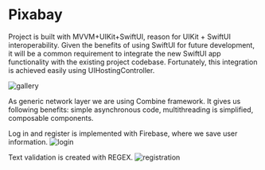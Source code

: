 # Pixabay

Project is built with MVVM+UIKit+SwiftUI, reason for UIKit + SwiftUI interoperability. Given the benefits of using SwiftUI for future development, it will be a common requirement to integrate the new SwiftUI app functionality with the existing project codebase. Fortunately, this integration is achieved easily using UIHostingController.

![gallery](https://user-images.githubusercontent.com/84790229/183299325-5aca73a8-77c5-4602-b5e3-a49ca4e3945c.gif)

As generic network layer we are using Combine framework. It gives us following benefits: simple asynchronous code, multithreading is simplified, composable components. 

Log in and register is implemented with Firebase, where we save user information. 
![login](https://user-images.githubusercontent.com/84790229/183299320-683fdf76-9f3e-4ba3-acf5-9edb30579b4c.gif)

Text validation is created with REGEX.
![registration](https://user-images.githubusercontent.com/84790229/183299322-66a402a6-88b7-43eb-8510-ba7ae0adabac.gif)
